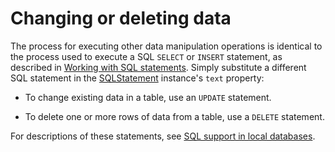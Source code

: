 # Changing or deleting data

The process for executing other data manipulation operations is identical to the
process used to execute a SQL `SELECT` or `INSERT` statement, as described in
[Working with SQL statements](WS5b3ccc516d4fbf351e63e3d118666ade46-7d2c.html).
Simply substitute a different SQL statement in the
[SQLStatement](https://help.adobe.com/en_US/FlashPlatform/reference/actionscript/3/flash/data/SQLStatement.html)
instance's `text` property:

- To change existing data in a table, use an `UPDATE` statement.

- To delete one or more rows of data from a table, use a `DELETE` statement.

For descriptions of these statements, see
[SQL support in local databases](WS112915e91f2778507c29b8cc1256b9c36a3-8000.html).
